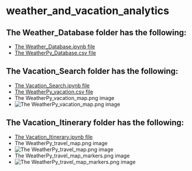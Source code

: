# weather_and_vacation_analytics

## The Weather_Database folder has the following:

* [The Weather_Database.ipynb file](https://github.com/nabilram/world_climate_analytics/blob/main/weather_database/weather_database.ipynb)
* [The WeatherPy_Database.csv file](https://github.com/nabilram/world_climate_analytics/blob/main/weather_database/WeatherPy_Database.csv)

## The Vacation_Search folder has the following:

* [The Vacation_Search.ipynb file](https://github.com/nabilram/world_climate_analytics/blob/main/vacation_search/vacation_search.ipynb)
* [The WeatherPy_vacation.csv file](https://github.com/nabilram/world_climate_analytics/blob/main/vacation_search/WeatherPy_Vacation.csv)
* The WeatherPy_vacation_map.png image
* ![The WeatherPy_vacation_map.png image](https://github.com/nabilram/world_climate_analytics/blob/main/vacation_search/WeatherPy_vacation_map.PNG)

## The Vacation_Itinerary folder has the following:

* [The Vacation_Itinerary.ipynb file](https://github.com/nabilram/world_climate_analytics/blob/main/vacation_itinerary/vacation_itinerary.ipynb)
* The WeatherPy_travel_map.png image
* ![The WeatherPy_travel_map.png image](https://github.com/nabilram/world_climate_analytics/blob/main/vacation_itinerary/WeatherPy_travel_map.PNG)
* The WeatherPy_travel_map_markers.png image
* ![The WeatherPy_travel_map_markers.png image](https://github.com/nabilram/world_climate_analytics/blob/main/vacation_itinerary/WeatherPy_travel_map_markers.PNG)
